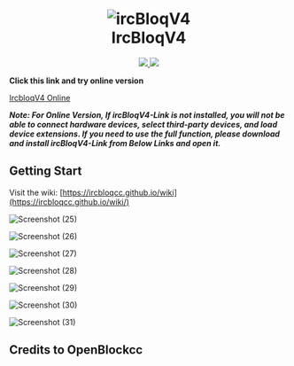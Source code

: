 <h1 align="center">
  <img src="https://user-images.githubusercontent.com/86342573/126527919-99bde8ef-8fc7-4d3e-93db-905a8cedadde.jpeg" alt="ircBloqV4">
  <br>IrcBloqV4<br>

</h1>

  <p align="center">
	<a target="_blank" href="https://github.com/ircbloqcc/ircbloq-releases/releases/tag/V4.1.5">
    <img src="https://img.shields.io/badge/ircBloqV4-V4.1.5-blue.svg">
     <img src="https://img.shields.io/github/downloads/ircbloqcc/ircbloq-releases/total">

</a>

**Click this link and try online version** 
 
 [IrcbloqV4 Online](https://ircbloqcc.github.io/ircbloq)

_**Note: For Online Version, If ircBloqV4-Link is not installed, you will not be able to connect hardware devices, select third-party devices, and load device extensions. If you need to use the full function, please download and install ircBloqV4-Link from Below Links and open it.**_

## Getting Start

Visit the wiki: [https://ircbloqcc.github.io/wiki](https://ircbloqcc.github.io/wiki/)


![Screenshot (25)](https://user-images.githubusercontent.com/86342573/127304813-f6045374-11c6-4cc9-9545-1f02d9e58679.png)

![Screenshot (26)](https://user-images.githubusercontent.com/86342573/127304821-8d0e1d58-f68e-4551-ac98-26a93d7de8ea.png)

![Screenshot (27)](https://user-images.githubusercontent.com/86342573/127304823-b432a36d-a3ba-434d-8c84-09aa45b03fbf.png)

![Screenshot (28)](https://user-images.githubusercontent.com/86342573/127304824-fcddba7f-4b1b-46e4-8965-64d3331f562e.png)

![Screenshot (29)](https://user-images.githubusercontent.com/86342573/127304829-1e58355b-33bf-49cf-9a9a-113171120b43.png)

![Screenshot (30)](https://user-images.githubusercontent.com/86342573/127304833-1f3ed7ad-0328-478a-8e45-25421933c87e.png)

![Screenshot (31)](https://user-images.githubusercontent.com/86342573/127304834-f72354e2-37fc-4cce-8e2c-745f0e31919a.png)

## Credits to OpenBlockcc
